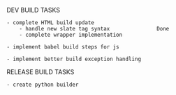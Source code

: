 
DEV BUILD TASKS

	- complete HTML build update
		- handle new slate tag syntax				Done
		- complete wrapper implementation
		
	- implement babel build steps for js
	
	- implement better build exception handling
	
RELEASE BUILD TASKS

	- create python builder